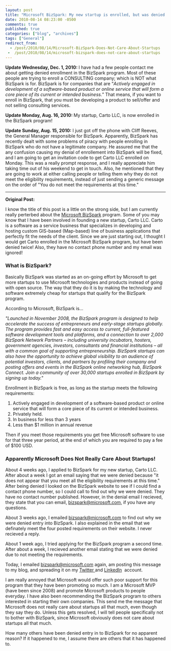 ```yaml
---
layout: post
title: "Microsoft BizSpark: My new startup is enrolled, but was denied twice before this blog post"
date: 2010-08-14 08:23:00 -0500
comments: true
published: true
categories: ["blog", "archives"]
tags: ["General"]
redirect_from: 
  - /post/2010/08/14/Microsoft-BizSpark-Does-Not-Care-About-Startups
 -  /post/2010/08/14/microsoft-bizspark-does-not-care-about-startups
---
```

<!-- more -->
<p><strong>Update Wednesday, Dec. 1, 2010: </strong>I have had a few people contact me about getting denied enrollment in the BizSpark program. Most of these people are trying to enroll a CONSULTING company; which is NOT what BizSpark is for. BizSpark is for companies that are &ldquo;<em>Actively engaged in development of a software-based product or online service that will form a core piece of its current or intended business.</em>&rdquo; That means, if you want to enroll in BizSpark, that you must be developing a product to sell/offer and not selling consulting services.</p>
<p><strong>Update Monday, Aug. 16, 2010: </strong>My startup, Carto LLC, is now enrolled in the BizSpark program!</p>
<p><strong>Update Sunday, Aug. 15, 2010:</strong> I just got off the phone with Cliff Reeves, the General Manager responsible for BizSpark. Apparently, BizSpark has recently dealt with some problems of piracy with people enrolling in BizSpark who do not have a legitimate company. He assured me that the any confusion causing my denial of enrollement into BizSpark will be fixed, and I am going to get an invitation code to get Carto LLC enrolled on Monday. This was a really prompt response, and I really appreciate him taking time out of his weekend to get in touch. Also, he mentioned that they are going to work at either calling people or telling them why they do not meet the eligibility requirements, instead of just sending a generic message on the order of "You do not meet the requirements at this time."</p>
<hr />
<p><strong>Original Post:</strong></p>
<p>I know the title of this post is a little on the strong side, but I am currently really perterbed about the <a href="http://www.bizspark.com">Microsoft BizSpark</a> program. Some of you may know that I have been involved in founding a new startup, Carto LLC. Carto is a software as a service business that specializes in developing and hosting custom GIS-based (Map-based) line of business applications that perfectly fit the needs of the client. Since we are just starting out, I thought I would get Carto enrolled in the Microsoft BizSpark program, but have been denied twice! Also, they have no contact phone number and my email was ignored!</p>
<h3>What is BizSpark?</h3>
<p>Basically BizSpark was started as an on-going effort by Microsoft to get more startups to use Microsoft technologies and products instead of going with open source. The way that they do it is by making the technology and software extremely cheap for startups that qualify for the BizSpark program.</p>
<p>According to Microsoft, BizSpark is...</p>
<p><em>"Launched in November 2008, the BizSpark program is designed to help accelerate the success of entrepreneurs and early-stage startups globally. The program provides fast and easy access to current, full-featured software development tools and platforms, and a connection to over 2,000 BizSpark Network Partners &ndash; including university incubators, hosters, government agencies, investors, consultants and financial institutions &ndash; all with a common goal of supporting entrepreneurship. BizSpark startups can also have the opportunity to achieve global visibility to an audience of potential investors, clients, and partners by profiling their company and posting offers and events in the BizSpark online networking hub, BizSpark Connect. Join a community of over 30,000 startups enrolled in BizSpark by signing up today."</em></p>
<p>Enrollment in BizSpark is free, as long as the startup meets the following requirements:</p>
<ol>
<li>Actively engaged in development of a software-based product or online service that will form a core piece of its current or intended business.</li>
<li>Privately held.</li>
<li>In business for less than 3 years</li>
<li>Less than $1 million in annual revenue</li>
</ol>
<p>Then if you meet those requirements you get free Microsoft software to use for that three year period, at the end of which you are required to pay a fee of $100 USD.</p>
<h3>Apparently Microsoft Does Not Really Care About Startups!</h3>
<p>About 4 weeks ago, I applied to BizSpark for my new startup, Carto LLC. After about a week I got an email saying that we were denied because "it does not appear that you meet all the eligibility requirements at this time." After being denied I looked on the BizSpark website to see if I could find a contact phone number, so I could call to find out why we were denied. They have no contact number published. However, in the denial email I recieved, they state that you can email, <a href="mailto:bizspark@microsoft.com">bizspark@microsoft.com</a>, if you have any questions.</p>
<p>About 3 weeks ago, I emailed <a href="mailto:bizspark@microsoft.com">bizspark@microsoft.com</a> to find out why we were denied entry into BizSpark. I also explained in the email that we definately meet the four posted requirements on their website. I never recieved a reply.</p>
<p>About 1 week ago, I tried applying for the BizSpark program a second time. After about a week, I recieved another email stating that we were denied due to not meeting the requirements.</p>
<p>Today, I emailed <a href="mailto:bizspark@microsoft.com">bizspark@microsoft.com</a> again, am posting this message to my blog, and spreading it on my <a title="@crpietschmann" href="http://twitter.com/crpietschmann">Twitter </a>and <a href="http://www.linkedin.com/profile?viewProfile=crpietschmann">LinkedIn</a>&nbsp; account.</p>
<p>I am really annoyed that Microsoft would offer such poor support for this program that they have been promoting so much. I am a Microsoft MVP (have been since 2008) and promote Microsoft products to people everyday. I have also been recommending the BizSpark program to others interested in starting their own companies. This send me the message that Microsoft does not really care about startups all that much, even though they say they do. Unless this gets resolved, I will tell people specifically not to bother with BizSpark, since Microsoft obviously does not care about startups all that much.</p>
<p>How many others have been denied entry in to BizSpark for no apparent reason? If it happened to me, I assume there are others that it has happened to.</p>
